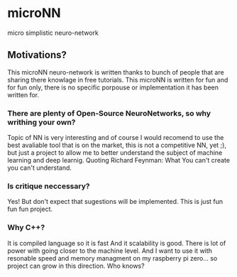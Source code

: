 # microNN
micro simplistic neuro-network
## Motivations?
This microNN neuro-network is written thanks to bunch of people that are sharing there knowlage in free tutorials.
This microNN is written for fun and for fun only, there is no specific porpouse or implementation it has been written for.
### There are plenty of Open-Source NeuroNetworks, so why writhing your own?
Topic of NN is very interesting and of course I would recomend to use the best avaliable tool that is on the market, this is not a competitive NN, yet ;), but just a project to allow me to better understand the subject of machine learning and deep learnig.
Quoting Richard Feynman: What You can't create you can't understand.
### Is critique neccessary?
Yes! But don't expect that sugestions will be implemented. This is just fun fun fun project.
### Why C++?
It is compiled language so it is fast
And it scalability is good.
There is lot of power with going closer to the machine level. And I want to use it with resonable speed and memory managment on my raspberry pi zero... so project can grow in this direction. Who knows?